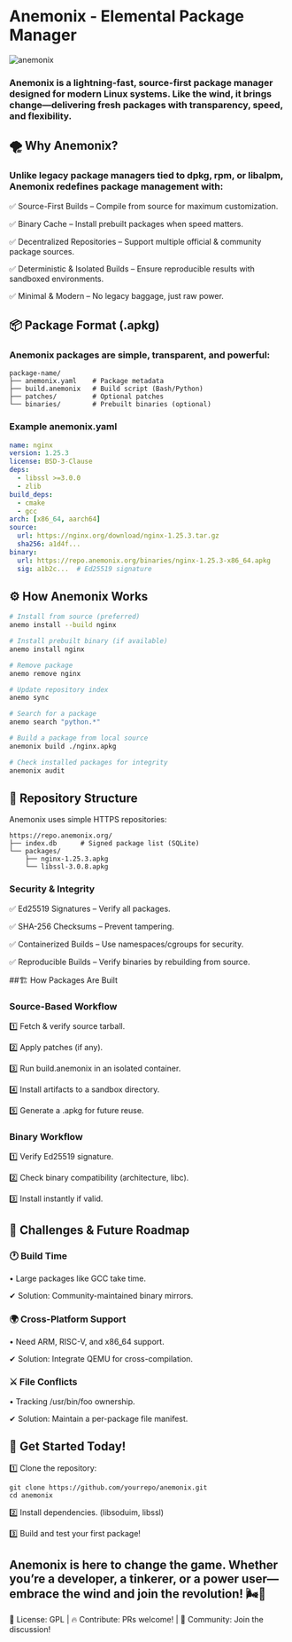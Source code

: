# Anemonix - Elemental Package Manager
![anemonix](https://github.com/user-attachments/assets/c4724a33-9c89-4b28-96c5-7a5408dddfde)

### Anemonix is a lightning-fast, source-first package manager designed for modern Linux systems. Like the wind, it brings change—delivering fresh packages with transparency, speed, and flexibility.

## 🌪 Why Anemonix?

### Unlike legacy package managers tied to dpkg, rpm, or libalpm, Anemonix redefines package management with:

✅ Source-First Builds – Compile from source for maximum customization.

✅ Binary Cache – Install prebuilt packages when speed matters.

✅ Decentralized Repositories – Support multiple official & community package sources.

✅ Deterministic & Isolated Builds – Ensure reproducible results with sandboxed environments.

✅ Minimal & Modern – No legacy baggage, just raw power.

## 📦 Package Format (.apkg)

### Anemonix packages are simple, transparent, and powerful:

```
package-name/
├── anemonix.yaml    # Package metadata
├── build.anemonix   # Build script (Bash/Python)
├── patches/         # Optional patches
└── binaries/        # Prebuilt binaries (optional)
```

### Example anemonix.yaml

```yaml
name: nginx
version: 1.25.3
license: BSD-3-Clause
deps:
  - libssl >=3.0.0
  - zlib
build_deps:
  - cmake
  - gcc
arch: [x86_64, aarch64]
source:
  url: https://nginx.org/download/nginx-1.25.3.tar.gz
  sha256: a1d4f...
binary:
  url: https://repo.anemonix.org/binaries/nginx-1.25.3-x86_64.apkg
  sig: a1b2c...  # Ed25519 signature
```

## ⚙ How Anemonix Works

```bash
# Install from source (preferred)
anemo install --build nginx

# Install prebuilt binary (if available)
anemo install nginx

# Remove package
anemo remove nginx

# Update repository index
anemo sync

# Search for a package
anemo search "python.*"

# Build a package from local source
anemonix build ./nginx.apkg

# Check installed packages for integrity
anemonix audit

```

## 🔗 Repository Structure

Anemonix uses simple HTTPS repositories:

```
https://repo.anemonix.org/
├── index.db      # Signed package list (SQLite)
└── packages/
    ├── nginx-1.25.3.apkg
    └── libssl-3.0.8.apkg
```

### Security & Integrity

✅ Ed25519 Signatures – Verify all packages. 

✅ SHA-256 Checksums – Prevent tampering.

✅ Containerized Builds – Use namespaces/cgroups for security.

✅ Reproducible Builds – Verify binaries by rebuilding from source.

##🏗 How Packages Are Built

### Source-Based Workflow

1️⃣ Fetch & verify source tarball.

2️⃣ Apply patches (if any).

3️⃣ Run build.anemonix in an isolated container.

4️⃣ Install artifacts to a sandbox directory.

5️⃣ Generate a .apkg for future reuse.

### Binary Workflow

1️⃣ Verify Ed25519 signature.

2️⃣ Check binary compatibility (architecture, libc).

3️⃣ Install instantly if valid.


## 🚧 Challenges & Future Roadmap

### 🕐 Build Time
•	Large packages like GCC take time.
 
✔ Solution: Community-maintained binary mirrors.

### 🌍 Cross-Platform Support
•	Need ARM, RISC-V, and x86_64 support.
 
✔ Solution: Integrate QEMU for cross-compilation.

### ⚔ File Conflicts
•	Tracking /usr/bin/foo ownership.
 
✔ Solution: Maintain a per-package file manifest.

## 🚀 Get Started Today!

1️⃣ Clone the repository:

```
git clone https://github.com/yourrepo/anemonix.git
cd anemonix
```

2️⃣ Install dependencies.
(libsoduim, libssl)

3️⃣ Build and test your first package!

## Anemonix is here to change the game. Whether you’re a developer, a tinkerer, or a power user—embrace the wind and join the revolution! 🌬💨
📜 License: GPL | 🔥 Contribute: PRs welcome! | 📣 Community: Join the discussion!
